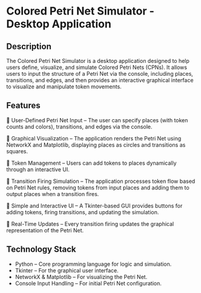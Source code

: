 # Colored Petri Net Simulator - Desktop Application

## Description

The Colored Petri Net Simulator is a desktop application designed to help users define, visualize, and simulate Colored Petri Nets (CPNs). It allows users to input the structure of a Petri Net via the console, including places, transitions, and edges, and then provides an interactive graphical interface to visualize and manipulate token movements.

## Features

🔹 User-Defined Petri Net Input – The user can specify places (with token counts and colors), transitions, and edges via the console.

🔹 Graphical Visualization – The application renders the Petri Net using NetworkX and Matplotlib, displaying places as circles and transitions as squares.

🔹 Token Management – Users can add tokens to places dynamically through an interactive UI.

🔹 Transition Firing Simulation – The application processes token flow based on Petri Net rules, removing tokens from input places and adding them to output places when a transition fires.

🔹 Simple and Interactive UI – A Tkinter-based GUI provides buttons for adding tokens, firing transitions, and updating the simulation.

🔹 Real-Time Updates – Every transition firing updates the graphical representation of the Petri Net.

## Technology Stack
 - Python – Core programming language for logic and simulation.
 - Tkinter – For the graphical user interface.
 - NetworkX & Matplotlib – For visualizing the Petri Net.
 - Console Input Handling – For initial Petri Net configuration.
